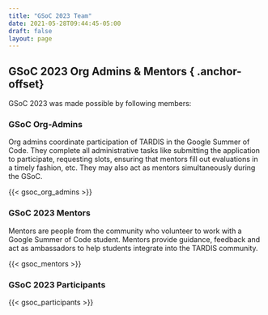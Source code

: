 ```yaml
---
title: "GSoC 2023 Team"
date: 2021-05-28T09:44:45-05:00
draft: false
layout: page
---
```


## GSoC 2023 Org Admins & Mentors { .anchor-offset}

GSoC 2023 was made possible by following members:

### GSoC Org-Admins
Org admins coordinate participation of TARDIS in the Google Summer of Code. They complete all administrative tasks like submitting the application to participate, requesting slots, ensuring that mentors fill out evaluations in a timely fashion, etc. They may also act as mentors simultaneously during the GSoC.
<div class ="picture-grid">
{{< gsoc_org_admins >}}
</div>


### GSoC 2023 Mentors   
Mentors are people from the community who volunteer to work with a Google 
Summer of Code student. Mentors provide guidance, feedback and act as 
ambassadors to help students integrate into the TARDIS community.  
<div class ="picture-grid">
{{< gsoc_mentors >}}
</div>

### GSoC 2023 Participants
<div class ="picture-grid">
{{< gsoc_participants >}}
</div>

